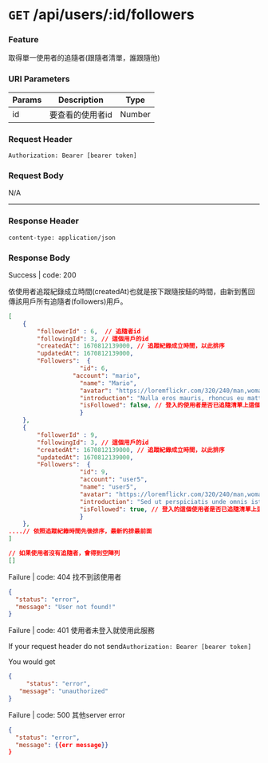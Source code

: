 # `GET` /api/users/:id/followers

### Feature

取得單一使用者的追隨者(跟隨者清單，誰跟隨他)


### URI Parameters

| Params | Description | Type |
| --- | --- | --- |
| id | 要查看的使用者id | Number |

### Request Header

```
Authorization: Bearer [bearer token]
```

### Request Body

N/A

---

### Response Header

```
content-type: application/json
```

### Response Body

Success | code: 200 

依使用者追蹤紀錄成立時間(createdAt)也就是按下跟隨按鈕的時間，由新到舊回傳該用戶所有追隨者(followers)用戶。

```json
[
	{
		"followerId" : 6,  // 追隨者id
		"followingId": 3, // 這個用戶的id
		"createdAt": 1670812139000, // 追蹤紀錄成立時間，以此排序
		"updatedAt": 1670812139000, 
		"Followers":  {
					"id": 6,
				  "account": "mario",
					"name": "Mario",
					"avatar": "https://loremflickr.com/320/240/man,woman/?lock=45",
					"introduction": "Nulla eros mauris, rhoncus eu mattis ut",
					"isFollowed": false, // 登入的使用者是否已追隨清單上這個用戶(Mario)	 
					}
	},
	{
		"followerId" : 9, 
		"followingId": 3, // 這個用戶的id
		"createdAt": 1670812139000, // 追蹤紀錄成立時間，以此排序
		"updatedAt": 1670812139000, 
		"Followers":  {
					"id": 9,
					"account": "user5",
					"name": "user5",
					"avatar": "https://loremflickr.com/320/240/man,woman/?lock=36",
					"introduction": "Sed ut perspiciatis unde omnis iste natus",
					"isFollowed": true, // 登入的這個使用者是否已追隨清單上這個用戶	 
					}
	},
....// 依照追蹤紀錄時間先後排序，最新的排最前面 
]

// 如果使用者沒有追隨者，會得到空陣列
[]

```

Failure | code: 404 找不到該使用者

```json
{
  "status": "error",
  "message": "User not found!"
}
```

Failure | code: 401 使用者未登入就使用此服務

If your request header do not send`Authorization: Bearer [bearer token]`

You would get

```json
{
	 "status": "error",
   "message": "unauthorized"
}
```

Failure | code: 500 其他server error

```json
{
  "status": "error",
  "message": {{err message}}
}
```